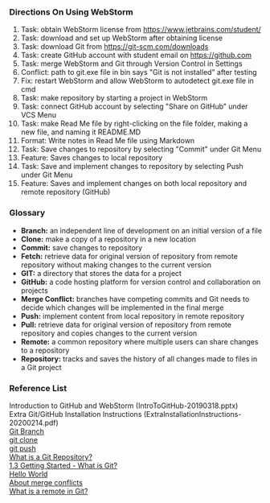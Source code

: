 ### Directions On Using WebStorm
1. Task: obtain WebStorm license from https://www.jetbrains.com/student/
2. Task: download and set up WebStorm after obtaining license
3. Task: download Git from https://git-scm.com/downloads
4. Task: create GitHub account with student email on https://github.com
5. Task: merge WebStorm and Git through Version Control in Settings
6. Conflict: path to git.exe file in bin says "Git is not installed" after testing
7. Fix: restart WebStorm and allow WebStorm to autodetect git.exe file in cmd
8. Task: make repository by starting a project in WebStorm
9. Task: connect GitHub account by selecting "Share on GitHub" under VCS Menu
10. Task: make Read Me file by right-clicking on the file folder, making a new file, and naming it README.MD
11. Format: Write notes in Read Me file using Markdown
12. Task: Save changes to repository by selecting "Commit" under Git Menu
13. Feature: Saves changes to local repository
14. Task: Save and implement changes to repository by selecting Push under Git Menu
15. Feature: Saves and implement changes on both local repository and remote repository (GitHub)

### Glossary
- **Branch:** an independent line of development on an initial version of a file
- **Clone:** make a copy of a repository in a new location
- **Commit:** save changes to repository
- **Fetch:** retrieve data for original version of repository from remote repository without making changes to the current version
- **GIT:** a directory that stores the data for a project
- **GitHub:** a code hosting platform for version control and collaboration on projects
- **Merge Conflict:** branches have competing commits and Git needs to decide which changes will be implemented in the final merge
- **Push:** implement content from local repository in remote repository
- **Pull:** retrieve data for original version of repository from remote repository and copies changes to the current version
- **Remote:** a common repository where multiple users can share changes to a repository
- **Repository:** tracks and saves the history of all changes made to files in a Git project

### Reference List
Introduction to GitHub and WebStorm (IntroToGitHub-20190318.pptx)  
Extra Git/GitHub Installation Instructions (ExtraInstallationInstructions-20200214.pdf)  
[Git Branch](https://www.atlassian.com/git/tutorials/using-branches#:~:text=A%20branch%20represents%20an%20independent,staging%20area%2C%20and%20project%20history)  
[git clone](https://www.atlassian.com/git/tutorials/setting-up-a-repository/git-clone#:~:text=git%20clone%20is%20primarily%20used,copies%20an%20existing%20Git%20repository)  
[git push](https://www.atlassian.com/git/tutorials/syncing/git-push#:~:text=The%20git%20push%20command%20is,exports%20commits%20to%20remote%20branches)  
[What is a Git Repository?](https://phoenixnap.com/kb/what-is-a-git-repository#:~:text=A%20Git%20repository%20tracks%20and,save%20them%20in%20the%20repository)  
[1.3 Getting Started - What is Git?](https://git-scm.com/book/en/v2/Getting-Started-What-is-Git%3F)  
[Hello World](https://docs.github.com/en/get-started/quickstart/hello-world)  
[About merge conflicts](https://docs.github.com/en/pull-requests/collaborating-with-pull-requests/addressing-merge-conflicts/about-merge-conflicts)  
[What is a remote in Git?](https://www.git-tower.com/learn/git/glossary/remote#:~:text=A%20remote%20in%20Git%20is,of%20the%20project's%20current%20state)